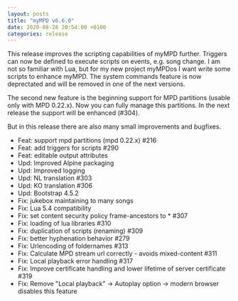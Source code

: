 ```yaml
---
layout: posts
title: "myMPD v6.6.0"
date: 2020-08-28 20:54:00 +0100
categories: release
---
```


This release improves the scripting capabilities of myMPD further. Triggers can now be defined to execute scripts on events, e.g. song change.
I am not so familiar with Lua, but for my new project myMPDos I want write some scripts to enhance myMPD. The system commands feature is now deprectated and will be removed in one of the next versions.

The second new feature is the beginning support for MPD partitions (usable only with MPD 0.22.x). Now you can fully manage this partitions. In the next release the support will be enhanced (#304).

But in this release there are also many small improvements and bugfixes.

- Feat: support mpd partitions (mpd 0.22.x) #216 
- Feat: add triggers for scripts #290 
- Feat: editable output attributes
- Upd: Improved Alpine packaging
- Upd: Improved logging
- Upd: NL translation #303
- Upd: KO translation #306
- Upd: Bootstrap 4.5.2 
- Fix: jukebox maintaining to many songs
- Fix: Lua 5.4 compatibility
- Fix: set content security policy frame-ancestors to * #307 
- Fix: loading of lua libraries #310 
- Fix: duplication of scripts (renaming) #309 
- Fix: better hyphenation behavior #279 
- Fix: Urlencoding of foldernames #313 
- Fix: Calculate MPD stream url correctly - avoids mixed-content #311 
- Fix: Local playback error handling #317 
- Fix: Improve certificate handling and lower lifetime of server certificate #319 
- Fix: Remove "Local playback" -> Autoplay option -> modern browser disables this feature
